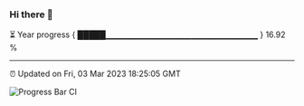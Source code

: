 ### Hi there 👋

⏳ Year progress { █████▁▁▁▁▁▁▁▁▁▁▁▁▁▁▁▁▁▁▁▁▁▁▁▁▁ } 16.92 %

---

⏰ Updated on Fri, 03 Mar 2023 18:25:05 GMT

![Progress Bar CI](https://github.com/ZhaoGui/ZhaoGui/workflows/Progress%20Bar%20CI/badge.svg)
